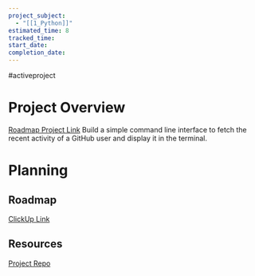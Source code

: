 ```yaml
---
project_subject:
  - "[[1_Python]]"
estimated_time: 8
tracked_time: 
start_date: 
completion_date:
---
```

#activeproject
# Project Overview
[Roadmap Project Link](https://roadmap.sh/projects/github-user-activity)
Build a simple command line interface to fetch the recent activity of a GitHub user and display it in the terminal.
# Planning
## Roadmap
[ClickUp Link](https://app.clickup.com/t/86a5ya1zq)
## Resources
[Project Repo]()